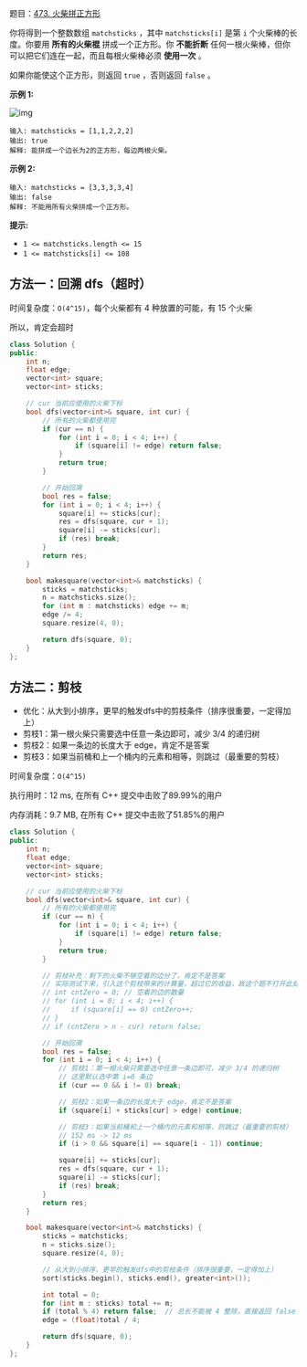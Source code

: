 题目：[473. 火柴拼正方形](https://leetcode.cn/problems/matchsticks-to-square/)

你将得到一个整数数组 `matchsticks` ，其中 `matchsticks[i]` 是第 `i` 个火柴棒的长度。你要用 **所有的火柴棍** 拼成一个正方形。你 **不能折断** 任何一根火柴棒，但你可以把它们连在一起，而且每根火柴棒必须 **使用一次** 。

如果你能使这个正方形，则返回 `true` ，否则返回 `false` 。

**示例 1:**

![img](https://assets.leetcode.com/uploads/2021/04/09/matchsticks1-grid.jpg)

```
输入: matchsticks = [1,1,2,2,2]
输出: true
解释: 能拼成一个边长为2的正方形，每边两根火柴。
```

**示例 2:**

```
输入: matchsticks = [3,3,3,3,4]
输出: false
解释: 不能用所有火柴拼成一个正方形。
```

**提示:**

- `1 <= matchsticks.length <= 15`
- `1 <= matchsticks[i] <= 108`



## 方法一：回溯 dfs（超时）

时间复杂度：`O(4^15)`，每个火柴都有 4 种放置的可能，有 15 个火柴

所以，肯定会超时

```c++
class Solution {
public:
    int n;
    float edge;
    vector<int> square;
    vector<int> sticks;

    // cur 当前应使用的火柴下标
    bool dfs(vector<int>& square, int cur) {
        // 所有的火柴都使用完
        if (cur == n) {
            for (int i = 0; i < 4; i++) {
                if (square[i] != edge) return false;
            }
            return true;
        }

        // 开始回溯
        bool res = false;
        for (int i = 0; i < 4; i++) {
            square[i] += sticks[cur];
            res = dfs(square, cur + 1);
            square[i] -= sticks[cur];
            if (res) break;
        }
        return res;
    }

    bool makesquare(vector<int>& matchsticks) {
        sticks = matchsticks;
        n = matchsticks.size();
        for (int m : matchsticks) edge += m;
        edge /= 4;
        square.resize(4, 0);

        return dfs(square, 0);
    }
};
```

## 方法二：剪枝

- 优化：从大到小排序，更早的触发dfs中的剪枝条件（排序很重要，一定得加上）
- 剪枝1：第一根火柴只需要选中任意一条边即可，减少 3/4 的递归树
- 剪枝2：如果一条边的长度大于 edge，肯定不是答案
-  剪枝3：如果当前桶和上一个桶内的元素和相等，则跳过（最重要的剪枝）

时间复杂度：`O(4^15)`

执行用时：12 ms, 在所有 C++ 提交中击败了89.99%的用户

内存消耗：9.7 MB, 在所有 C++ 提交中击败了51.85%的用户

```c++
class Solution {
public:
    int n;
    float edge;
    vector<int> square;
    vector<int> sticks;

    // cur 当前应使用的火柴下标
    bool dfs(vector<int>& square, int cur) {
        // 所有的火柴都使用完
        if (cur == n) {
            for (int i = 0; i < 4; i++) {
                if (square[i] != edge) return false;
            }
            return true;
        }

        // 剪枝补充：剩下的火柴不够空着的边分了，肯定不是答案
        // 实际测试下来，引入这个剪枝带来的计算量，超过它的收益，故这个题不打开此处剪枝
        // int cntZero = 0; // 空着的边的数量
        // for (int i = 0; i < 4; i++) {
        //     if (square[i] == 0) cntZero++;
        // }
        // if (cntZero > n - cur) return false;

        // 开始回溯
        bool res = false;
        for (int i = 0; i < 4; i++) {
            // 剪枝1：第一根火柴只需要选中任意一条边即可，减少 3/4 的递归树
            // 这里默认选中第 i=0 条边
            if (cur == 0 && i != 0) break;

            // 剪枝2：如果一条边的长度大于 edge，肯定不是答案
            if (square[i] + sticks[cur] > edge) continue;

            // 剪枝3：如果当前桶和上一个桶内的元素和相等，则跳过（最重要的剪枝）
            // 152 ms -> 12 ms
            if (i > 0 && square[i] == square[i - 1]) continue;

            square[i] += sticks[cur];
            res = dfs(square, cur + 1);
            square[i] -= sticks[cur];
            if (res) break;
        }
        return res;
    }

    bool makesquare(vector<int>& matchsticks) {
        sticks = matchsticks;
        n = sticks.size();
        square.resize(4, 0);

        // 从大到小排序，更早的触发dfs中的剪枝条件（排序很重要，一定得加上）
        sort(sticks.begin(), sticks.end(), greater<int>());

        int total = 0;
        for (int m : sticks) total += m;
        if (total % 4) return false;  // 总长不能被 4 整除，直接返回 false
        edge = (float)total / 4;

        return dfs(square, 0);
    }
};
```